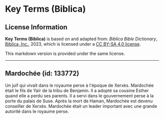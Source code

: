 # Key Terms (Biblica)

## License Information

**Key Terms (Biblica)** is based on and adapted from: _Biblica Bible Dictionary_, [Biblica, Inc.](https://www.biblica.com/), 2023, which is licensed under a [CC BY-SA 4.0 license](https://creativecommons.org/licenses/by-sa/4.0/legalcode.en).

This markdown version is provided under the same license.



--------------------------------

## Mardochée (id: 133772)

Un juif qui vivait dans le royaume perse à l'époque de Xerxès. Mardochée était le fils de Yaïr de la tribu de Benjamin. Il a adopté sa cousine Esther quand elle a perdu ses parents. Il a servi dans le gouvernement perse à la porte du palais de Suse. Après la mort de Haman, Mardochée est devenu conseiller de Xerxès. Mardochée était un leader important avec une grande autorité dans le royaume perse.



